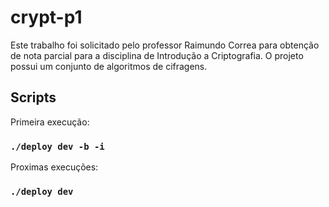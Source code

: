 # crypt-p1

Este trabalho foi solicitado pelo professor Raimundo Correa para obtenção de nota parcial para
a disciplina de Introdução a Criptografia. O projeto possui um conjunto de algoritmos de cifragens.

## Scripts

Primeira execução:
### `./deploy dev -b -i`

Proximas execuções:
### `./deploy dev`
